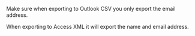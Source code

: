 Make sure when exporting to Outlook CSV you only export the email address.

When exporting to Access XML it will export the name and email address.
